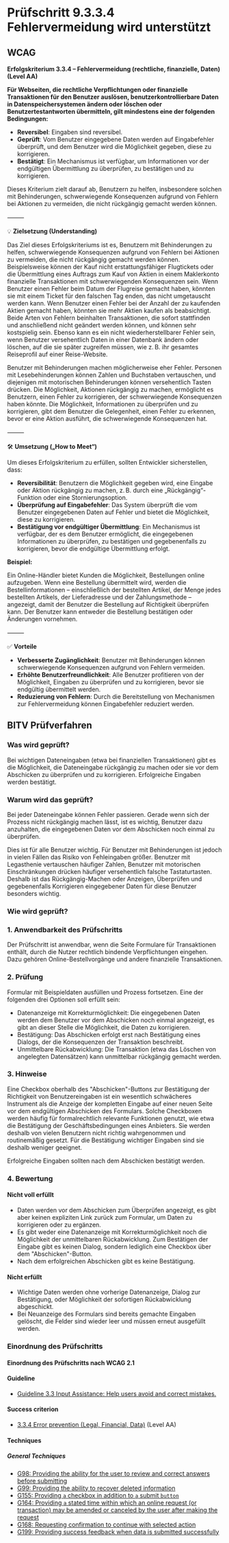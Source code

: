 # Prüfschritt 9.3.3.4 Fehlervermeidung wird unterstützt

## WCAG

**Erfolgskriterium 3.3.4 – Fehlervermeidung (rechtliche, finanzielle, Daten) (Level AA)**

**Für Webseiten, die rechtliche Verpflichtungen oder finanzielle Transaktionen für den Benutzer auslösen, benutzerkontrollierbare Daten in Datenspeichersystemen ändern oder löschen oder Benutzertestantworten übermitteln, gilt mindestens eine der folgenden Bedingungen:** 
- **Reversibel**: Eingaben sind reversibel.
- **Geprüft**: Vom Benutzer eingegebene Daten werden auf Eingabefehler überprüft, und dem Benutzer wird die Möglichkeit gegeben, diese zu korrigieren.
- **Bestätigt**: Ein Mechanismus ist verfügbar, um Informationen vor der endgültigen Übermittlung zu überprüfen, zu bestätigen und zu korrigieren.

Dieses Kriterium zielt darauf ab, Benutzern zu helfen, insbesondere solchen mit Behinderungen, schwerwiegende Konsequenzen aufgrund von Fehlern bei Aktionen zu vermeiden, die nicht rückgängig gemacht werden können.  

⸻

💡 **Zielsetzung (Understanding)**

Das Ziel dieses Erfolgskriteriums ist es, Benutzern mit Behinderungen zu helfen, schwerwiegende Konsequenzen aufgrund von Fehlern bei Aktionen zu vermeiden, die nicht rückgängig gemacht werden können. Beispielsweise können der Kauf nicht erstattungsfähiger Flugtickets oder die Übermittlung eines Auftrags zum Kauf von Aktien in einem Maklerkonto finanzielle Transaktionen mit schwerwiegenden Konsequenzen sein. Wenn Benutzer einen Fehler beim Datum der Flugreise gemacht haben, könnten sie mit einem Ticket für den falschen Tag enden, das nicht umgetauscht werden kann. Wenn Benutzer einen Fehler bei der Anzahl der zu kaufenden Aktien gemacht haben, könnten sie mehr Aktien kaufen als beabsichtigt. Beide Arten von Fehlern beinhalten Transaktionen, die sofort stattfinden und anschließend nicht geändert werden können, und können sehr kostspielig sein. Ebenso kann es ein nicht wiederherstellbarer Fehler sein, wenn Benutzer versehentlich Daten in einer Datenbank ändern oder löschen, auf die sie später zugreifen müssen, wie z. B. ihr gesamtes Reiseprofil auf einer Reise-Website.   

Benutzer mit Behinderungen machen möglicherweise eher Fehler. Personen mit Lesebehinderungen können Zahlen und Buchstaben vertauschen, und diejenigen mit motorischen Behinderungen können versehentlich Tasten drücken. Die Möglichkeit, Aktionen rückgängig zu machen, ermöglicht es Benutzern, einen Fehler zu korrigieren, der schwerwiegende Konsequenzen haben könnte. Die Möglichkeit, Informationen zu überprüfen und zu korrigieren, gibt dem Benutzer die Gelegenheit, einen Fehler zu erkennen, bevor er eine Aktion ausführt, die schwerwiegende Konsequenzen hat.  

⸻

🛠️ **Umsetzung („How to Meet“)**

Um dieses Erfolgskriterium zu erfüllen, sollten Entwickler sicherstellen, dass:
- **Reversibilität**: Benutzern die Möglichkeit gegeben wird, eine Eingabe oder Aktion rückgängig zu machen, z. B. durch eine „Rückgängig“-Funktion oder eine Stornierungsoption.
- **Überprüfung auf Eingabefehler**: Das System überprüft die vom Benutzer eingegebenen Daten auf Fehler und bietet die Möglichkeit, diese zu korrigieren. 
- **Bestätigung vor endgültiger Übermittlung**: Ein Mechanismus ist verfügbar, der es dem Benutzer ermöglicht, die eingegebenen Informationen zu überprüfen, zu bestätigen und gegebenenfalls zu korrigieren, bevor die endgültige Übermittlung erfolgt.

**Beispiel:**

Ein Online-Händler bietet Kunden die Möglichkeit, Bestellungen online aufzugeben. Wenn eine Bestellung übermittelt wird, werden die Bestellinformationen – einschließlich der bestellten Artikel, der Menge jedes bestellten Artikels, der Lieferadresse und der Zahlungsmethode – angezeigt, damit der Benutzer die Bestellung auf Richtigkeit überprüfen kann. Der Benutzer kann entweder die Bestellung bestätigen oder Änderungen vornehmen.  

⸻

✅ **Vorteile**
- **Verbesserte Zugänglichkeit**: Benutzer mit Behinderungen können schwerwiegende Konsequenzen aufgrund von Fehlern vermeiden.
- **Erhöhte Benutzerfreundlichkeit**: Alle Benutzer profitieren von der Möglichkeit, Eingaben zu überprüfen und zu korrigieren, bevor sie endgültig übermittelt werden.
- **Reduzierung von Fehlern**: Durch die Bereitstellung von Mechanismen zur Fehlervermeidung können Eingabefehler reduziert werden.


## BITV Prüfverfahren

### Was wird geprüft?

Bei wichtigen Dateneingaben (etwa bei finanziellen Transaktionen) gibt es die Möglichkeit, die Dateneingabe rückgängig zu machen oder sie vor dem Abschicken zu überprüfen und zu korrigieren. Erfolgreiche Eingaben werden bestätigt.

### Warum wird das geprüft?

Bei jeder Dateneingabe können Fehler passieren. Gerade wenn sich der Prozess nicht rückgängig machen lässt, ist es wichtig, Benutzer dazu anzuhalten, die eingegebenen Daten vor dem Abschicken noch einmal zu überprüfen.

Dies ist für alle Benutzer wichtig. Für Benutzer mit Behinderungen ist jedoch in vielen Fällen das Risiko von Fehleingaben größer. Benutzer mit Legasthenie vertauschen häufiger Zahlen, Benutzer mit motorischen Einschränkungen drücken häufiger versehentlich falsche Tastaturtasten. Deshalb ist das Rückgängig-Machen oder Anzeigen, Überprüfen und gegebenenfalls Korrigieren eingegebener Daten für diese Benutzer besonders wichtig.

### Wie wird geprüft?

### 1\. Anwendbarkeit des Prüfschritts

Der Prüfschritt ist anwendbar, wenn die Seite Formulare für Transaktionen enthält, durch die Nutzer rechtlich bindende Verpflichtungen eingehen. Dazu gehören Online-Bestellvorgänge und andere finanzielle Transaktionen.

### 2\. Prüfung

Formular mit Beispieldaten ausfüllen und Prozess fortsetzen. Eine der folgenden drei Optionen soll erfüllt sein:

-   Datenanzeige mit Korrekturmöglichkeit: Die eingegebenen Daten werden dem Benutzer vor dem Abschicken noch einmal angezeigt, es gibt an dieser Stelle die Möglichkeit, die Daten zu korrigieren.
-   Bestätigung: Das Abschicken erfolgt erst nach Bestätigung eines Dialogs, der die Konsequenzen der Transaktion beschreibt.
-   Unmittelbare Rückabwicklung: Die Transaktion (etwa das Löschen von angelegten Datensätzen) kann unmittelbar rückgängig gemacht werden.

### 3\. Hinweise

Eine Checkbox oberhalb des "Abschicken"-Buttons zur Bestätigung der Richtigkeit von Benutzereingaben ist ein wesentlich schwächeres Instrument als die Anzeige der kompletten Eingabe auf einer neuen Seite vor dem endgültigen Abschicken des Formulars. Solche Checkboxen werden häufig für formalrechtlich relevante Funktionen genutzt, wie etwa die Bestätigung der Geschäftsbedingungen eines Anbieters. Sie werden deshalb von vielen Benutzern nicht richtig wahrgenommen und routinemäßig gesetzt. Für die Bestätigung wichtiger Eingaben sind sie deshalb weniger geeignet.

Erfolgreiche Eingaben sollten nach dem Abschicken bestätigt werden.

### 4\. Bewertung

#### Nicht voll erfüllt

-   Daten werden vor dem Abschicken zum Überprüfen angezeigt, es gibt aber keinen expliziten Link zurück zum Formular, um Daten zu korrigieren oder zu ergänzen.
-   Es gibt weder eine Datenanzeige mit Korrekturmöglichkeit noch die Möglichkeit der unmittelbaren Rückabwicklung. Zum Bestätigen der Eingabe gibt es keinen Dialog, sondern lediglich eine Checkbox über dem "Abschicken"-Button.
-   Nach dem erfolgreichen Abschicken gibt es keine Bestätigung.

#### Nicht erfüllt

-   Wichtige Daten werden ohne vorherige Datenanzeige, Dialog zur Bestätigung, oder Möglichkeit der sofortigen Rückabwicklung abgeschickt.
-   Bei Neuanzeige des Formulars sind bereits gemachte Eingaben gelöscht, die Felder sind wieder leer und müssen erneut ausgefüllt werden.

### Einordnung des Prüfschritts

#### Einordnung des Prüfschritts nach WCAG 2.1

#### Guideline

-   [Guideline 3.3 Input Assistance: Help users avoid and correct mistakes.](https://www.w3.org/TR/WCAG21/#input-assistance)

#### Success criterion

-   [3.3.4 Error prevention (Legal, Financial, Data)](https://www.w3.org/TR/WCAG21/#error-prevention-legal-financial-data) (Level AA)

#### Techniques

##### General Techniques

-   [G98: Providing the ability for the user to review and correct answers before submitting](https://www.w3.org/WAI/WCAG21/Techniques/general/G98.html)
-   [G99: Providing the ability to recover deleted information](https://www.w3.org/WAI/WCAG21/Techniques/general/G99)
-   [G155: Providing `a` checkbox in addition to `a` submit `button`](https://www.w3.org/WAI/WCAG21/Techniques/general/G155)
-   [G164: Providing `a` stated time within which an online request (or transaction) may be amended or canceled by the user after making the request](https://www.w3.org/WAI/WCAG21/Techniques/general/G164)
-   [G168: Requesting confirmation to continue with selected action](https://www.w3.org/WAI/WCAG21/Techniques/general/G168)
-   [G199: Providing success feedback when data is submitted successfully](https://www.w3.org/WAI/WCAG21/Techniques/general/G199)
